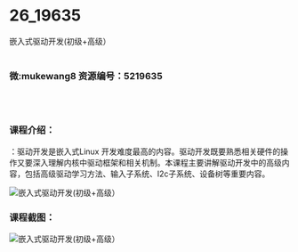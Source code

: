 # 26_19635
嵌入式驱动开发(初级+高级）
<br/></br>
<h3>微:mukewang8 资源编号：5219635</h3>
<br/></br>
<h3>课程介绍：</h3>
<p>：驱动开发是<a title="查看与 嵌入式 相关的文章" target="_blank">嵌入式</a>Linux 开发难度最高的内容。驱动开发既要熟悉相关硬件的操作又要深入理解内核中驱动框架和相关机制。本课程主要讲解驱动开发中的高级内容，包括高级驱动学习方法、输入子系统、I2c子系统、设备树等重要内容。</p>
<p><img src="https://www.ko996.com/wp-content/uploads/img/2021/04/3-5-300x225.jpg" alt="嵌入式驱动开发(初级+高级）"></p>
<div class="info-desc">
<h3>课程截图：</h3>
<p><img src="https://www.ko996.com/wp-content/uploads/img/2021/04/2-72.png" alt="嵌入式驱动开发(初级+高级）"></p>


			
</div>
